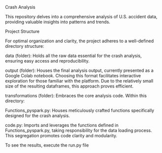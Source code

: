 Crash Analysis

This repository delves into a comprehensive analysis of U.S. accident data, providing valuable insights into patterns and trends.

Project Structure

For optimal organization and clarity, the project adheres to a well-defined directory structure:

data (folder): Holds all the raw data essential for the crash analysis, ensuring easy access and reproducibility.

output (folder): Houses the final analysis output, currently presented as a Google Colab notebook. Choosing this format facilitates interactive exploration for those familiar with the platform. Due to the relatively small size of the resulting dataframes, this approach proves efficient.

transformations (folder): Embraces the core analysis code. Within this directory:

Functions_pyspark.py: Houses meticulously crafted functions specifically designed for the crash analysis.

code.py: Imports and leverages the functions defined in Functions_pyspark.py, taking responsibility for the data loading process. This segregation promotes code clarity and modularity.

To see the results, execute the run.py file 
